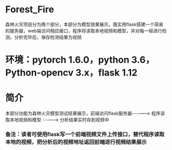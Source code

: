 # Forest_Fire
森林火灾项目分为两个部分，本部分为模型效果展示。既实用flask搭建一个简易的服务器，web端访问相应接口，程序将读取本地视频和模型，并对每一帧进行检测。分析完毕后，保存检测结果为视频
# 环境：pytorch 1.6.0，python 3.6，Python-opencv 3.x，flask 1.12
# 简介
本部分功能为森林火灾模型测试结果展示，前端访问flask服务器------> 程序读取本地视频和模型 -----> 分析结果实时存到视频中
### 备注：读者可使用flask写一个前端视频文件上传接口，替代程序读取本地的视频，把分析后的视频地址返回前端进行视频结果展示
